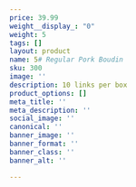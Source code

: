 ```yaml
---
price: 39.99
weight__display_: "0"
weight: 5
tags: []
layout: product
name: 5# Regular Pork Boudin
sku: 300
image: ''
description: 10 links per box
product_options: []
meta_title: ''
meta_description: ''
social_image: ''
canonical: ''
banner_image: ''
banner_format: ''
banner_class: ''
banner_alt: ''

---
```

